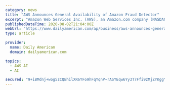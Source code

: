 ```yaml
---
category: news
title: "AWS Announces General Availability of Amazon Fraud Detector"
excerpt: "Amazon Web Services Inc. (AWS), an Amazon.com company (NASDAQ: AMZN), announced the general availability of Amazon Fraud Detector, a fully managed service that makes it easy to quickly identify potentially fraudulent online activities like online payment and identity fraud."
publishedDateTime: 2020-08-02T21:04:00Z
webUrl: "https://www.dailyamerican.com/ap/business/aws-announces-general-availability-of-amazon-fraud-detector/article_8a629921-d75b-5561-b507-dbb54ffecd6b.html"
type: article

provider:
  name: Daily American
  domain: dailyamerican.com

topics:
  - AWS AI
  - AI

secured: "9+iBMdnj+wog5zCQBhilXR6YFo9hFqYqnP+rASYEqw6Yy3T7Ffi9zMjZYKggYingyoMZnk9C5qOzsMliHOxsSft33tASWCl1McpkGAgFt5/XC1pbDbkMh4VZQ/xd2PcFmJpyDvcGGECd/iXVDsRg+tDTw7TtXEGYC0ppUPo3SqyXhbu/bLzs6bb5NwzJtW75XyJYTDXGDxzlncxhZPiBOdRH1B9itxKI5ywGMbPHO+NSODEqBO/9zKM5irAwLgycE/w7Gd6Z+f5FOjrnz/GzeDxWd1JGmVebYiQBaiMhnA0OQtIsByS/NGj2LIsybvLkgj0kERqEKZhe0wqjxqOTjQ==;TpjAl3h2QqicuoBXz7G/eQ=="
---
```


